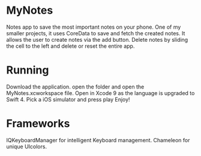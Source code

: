 # MyNotes
Notes app to save the most important notes on your phone. One of my smaller projects,
it uses CoreData to save and fetch the created notes.
It allows the user to create notes via the add button.
Delete notes by sliding the cell to the left and delete or reset the entire app.

# Running
Download the application.
open the folder and open the MyNotes.xcworkspace file.
Open in Xcode 9 as the language is upgraded to Swift 4.
Pick a iOS simulator and press play
Enjoy!

# Frameworks
IQKeyboardManager for intelligent Keyboard management.
Chameleon for unique UIcolors.
